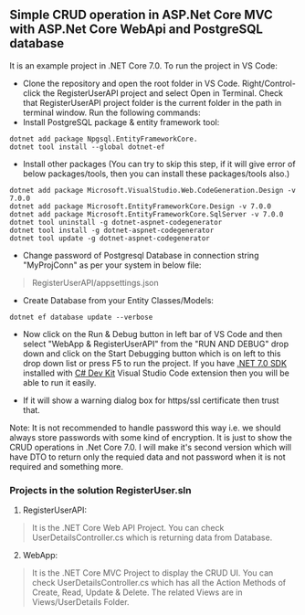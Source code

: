 ## Simple CRUD operation in ASP.Net Core MVC with ASP.Net Core WebApi and PostgreSQL database


It is an example project in .NET Core 7.0. To run the project in VS Code:
- Clone the repository and open the root folder in VS Code. Right/Control-click the RegisterUserAPI project and select Open in Terminal. Check that RegisterUserAPI project folder is the current folder in the path in terminal window. Run the following commands:
- Install PostgreSQL package & entity framework tool:
```shell
dotnet add package Npgsql.EntityFrameworkCore.
dotnet tool install --global dotnet-ef
```

- Install other packages (You can try to skip this step, if it will give error of below packages/tools, then you can install these packages/tools also.)
```shell
dotnet add package Microsoft.VisualStudio.Web.CodeGeneration.Design -v 7.0.0
dotnet add package Microsoft.EntityFrameworkCore.Design -v 7.0.0
dotnet add package Microsoft.EntityFrameworkCore.SqlServer -v 7.0.0
dotnet tool uninstall -g dotnet-aspnet-codegenerator
dotnet tool install -g dotnet-aspnet-codegenerator
dotnet tool update -g dotnet-aspnet-codegenerator
```
- Change password of Postgresql Database in connection string "MyProjConn" as per your system in below file:
> RegisterUserAPI/appsettings.json

- Create Database from your Entity Classes/Models:
```shell
dotnet ef database update --verbose
```
- Now click on the Run & Debug button in left bar of VS Code and then select "WebApp & RegisterUserAPI" from the "RUN AND DEBUG" drop down and click on the Start Debugging button which is on left to this drop down list or press F5 to run the project. If you have [.NET 7.0 SDK](https://dotnet.microsoft.com/en-us/download) installed with [C# Dev Kit](https://marketplace.visualstudio.com/items?itemName=ms-dotnettools.csdevkit) Visual Studio Code extension then you will be able to run it easily.

- If it will show a warning dialog box for https/ssl certificate then trust that.

Note: It is not recommended to handle password this way i.e. we should always store passwords with some kind of encryption. It is just to show the CRUD operations in .Net Core 7.0. I will make it's second version which will have DTO to return only the requied data and not password when it is not required and something more.

### Projects in the solution RegisterUser.sln

1. RegisterUserAPI:
> It is the .NET Core Web API Project. You can check UserDetailsController.cs which is returning data from Database.

2. WebApp:
> It is the .NET Core MVC Project to display the CRUD UI. You can check UserDetailsController.cs which has all the Action Methods of Create, Read, Update & Delete. The related Views are in Views/UserDetails Folder.
